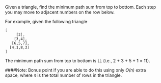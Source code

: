 Given a triangle, find the minimum path sum from top to bottom. Each step you may move to adjacent numbers on the row below.

For example, given the following triangle
```
[
     [2],
    [3,4],
   [6,5,7],
  [4,1,8,3]
]
```
The minimum path sum from top to bottom is `11` (i.e., 2 + 3 + 5 + 1 = 11).

####Note:
Bonus point if you are able to do this using only *O(n)* extra space, where *n* is the total number of rows in the triangle.